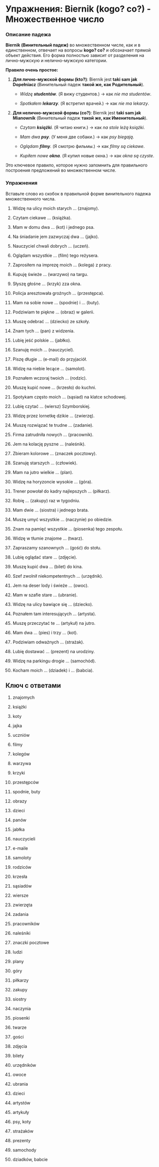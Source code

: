 # Упражнения: Biernik (kogo? co?) - Множественное число

### Описание падежа

**Biernik (Винительный падеж)** во множественном числе, как и в единственном, отвечает на вопросы **kogo? co?** и обозначает прямой объект действия. Его форма полностью зависит от разделения на лично-мужскую и нелично-мужскую категории.

**Правило очень простое:**

1. **Для лично-мужской формы (kto?)**: Biernik jest **taki sam jak Dopełniacz** (Винительный падеж **такой же, как Родительный**).
    
    - _Widzę **studentów**._ (Я вижу студентов.) -> как _nie ma studentów_.
        
    - _Spotkałem **lekarzy**._ (Я встретил врачей.) -> как _nie ma lekarzy_.
        
2. **Для нелично-мужской формы (co?)**: Biernik jest **taki sam jak Mianownik** (Винительный падеж **такой же, как Именительный**).
    
    - _Czytam **książki**._ (Я читаю книги.) -> как _na stole leżą książki_.
        
    - _Mam dwa **psy**._ (У меня две собаки.) -> как _psy biegają_.
        
    - _Oglądam **filmy**._ (Я смотрю фильмы.) -> как _filmy są ciekawe_.
        
    - _Kupiłem nowe **okna**._ (Я купил новые окна.) -> как _okna są czyste_.
        

Это ключевое правило, которое нужно запомнить для правильного построения предложений во множественном числе.

### Упражнения

Вставьте слово из скобок в правильной форме винительного падежа множественного числа.

1. Widzę na ulicy moich starych ... (znajomy).
    
2. Czytam ciekawe ... (książka).
    
3. Mam w domu dwa ... (kot) i jednego psa.
    
4. Na śniadanie jem zazwyczaj dwa ... (jajko).
    
5. Nauczyciel chwali dobrych ... (uczeń).
    
6. Oglądam wszystkie ... (film) tego reżysera.
    
7. Zaprosiłem na imprezę moich ... (kolega) z pracy.
    
8. Kupuję świeże ... (warzywo) na targu.
    
9. Słyszę głośne ... (krzyk) zza okna.
    
10. Policja aresztowała groźnych ... (przestępca).
    
11. Mam na sobie nowe ... (spodnie) i ... (buty).
    
12. Podziwiam te piękne ... (obraz) w galerii.
    
13. Muszę odebrać ... (dziecko) ze szkoły.
    
14. Znam tych ... (pan) z widzenia.
    
15. Lubię jeść polskie ... (jabłko).
    
16. Szanuję moich ... (nauczyciel).
    
17. Piszę długie ... (e-mail) do przyjaciół.
    
18. Widzę na niebie lecące ... (samolot).
    
19. Poznałem wczoraj twoich ... (rodzic).
    
20. Muszę kupić nowe ... (krzesło) do kuchni.
    
21. Spotykam często moich ... (sąsiad) na klatce schodowej.
    
22. Lubię czytać ... (wiersz) Szymborskiej.
    
23. Widzę przez lornetkę dzikie ... (zwierzę).
    
24. Muszę rozwiązać te trudne ... (zadanie).
    
25. Firma zatrudniła nowych ... (pracownik).
    
26. Jem na kolację pyszne ... (naleśnik).
    
27. Zbieram kolorowe ... (znaczek pocztowy).
    
28. Szanuję starszych ... (człowiek).
    
29. Mam na jutro wielkie ... (plan).
    
30. Widzę na horyzoncie wysokie ... (góra).
    
31. Trener powołał do kadry najlepszych ... (piłkarz).
    
32. Robię ... (zakupy) raz w tygodniu.
    
33. Mam dwie ... (siostra) i jednego brata.
    
34. Muszę umyć wszystkie ... (naczynie) po obiedzie.
    
35. Znam na pamięć wszystkie ... (piosenka) tego zespołu.
    
36. Widzę w tłumie znajome ... (twarz).
    
37. Zapraszamy szanownych ... (gość) do stołu.
    
38. Lubię oglądać stare ... (zdjęcie).
    
39. Muszę kupić dwa ... (bilet) do kina.
    
40. Szef zwolnił niekompetentnych ... (urzędnik).
    
41. Jem na deser lody i świeże ... (owoc).
    
42. Mam w szafie stare ... (ubranie).
    
43. Widzę na ulicy bawiące się ... (dziecko).
    
44. Poznałem tam interesujących ... (artysta).
    
45. Muszę przeczytać te ... (artykuł) na jutro.
    
46. Mam dwa ... (pies) i trzy ... (kot).
    
47. Podziwiam odważnych ... (strażak).
    
48. Lubię dostawać ... (prezent) na urodziny.
    
49. Widzę na parkingu drogie ... (samochód).
    
50. Kocham moich ... (dziadek) i ... (babcia).
    

## Ключ с ответами

1. znajomych
    
2. książki
    
3. koty
    
4. jajka
    
5. uczniów
    
6. filmy
    
7. kolegów
    
8. warzywa
    
9. krzyki
    
10. przestępców
    
11. spodnie, buty
    
12. obrazy
    
13. dzieci
    
14. panów
    
15. jabłka
    
16. nauczycieli
    
17. e-maile
    
18. samoloty
    
19. rodziców
    
20. krzesła
    
21. sąsiadów
    
22. wiersze
    
23. zwierzęta
    
24. zadania
    
25. pracowników
    
26. naleśniki
    
27. znaczki pocztowe
    
28. ludzi
    
29. plany
    
30. góry
    
31. piłkarzy
    
32. zakupy
    
33. siostry
    
34. naczynia
    
35. piosenki
    
36. twarze
    
37. gości
    
38. zdjęcia
    
39. bilety
    
40. urzędników
    
41. owoce
    
42. ubrania
    
43. dzieci
    
44. artystów
    
45. artykuły
    
46. psy, koty
    
47. strażaków
    
48. prezenty
    
49. samochody
    
50. dziadków, babcie
